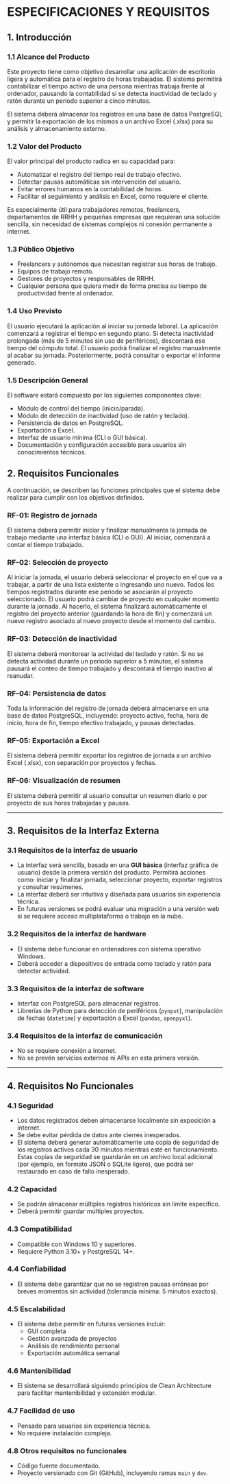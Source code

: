 # ESPECIFICACIONES Y REQUISITOS

## 1. Introducción

### 1.1 Alcance del Producto

Este proyecto tiene como objetivo desarrollar una aplicación de escritorio ligera y automática para el registro de horas trabajadas. El sistema permitirá contabilizar el tiempo activo de una persona mientras trabaja frente al ordenador, pausando la contabilidad si se detecta inactividad de teclado y ratón durante un período superior a cinco minutos.

El sistema deberá almacenar los registros en una base de datos PostgreSQL y permitir la exportación de los mismos a un archivo Excel (.xlsx) para su análisis y almacenamiento externo.

### 1.2 Valor del Producto

El valor principal del producto radica en su capacidad para:

- Automatizar el registro del tiempo real de trabajo efectivo.
- Detectar pausas automáticas sin intervención del usuario.
- Evitar errores humanos en la contabilidad de horas.
- Facilitar el seguimiento y análisis en Excel, como requiere el cliente.

Es especialmente útil para trabajadores remotos, freelancers, departamentos de RRHH y pequeñas empresas que requieran una solución sencilla, sin necesidad de sistemas complejos ni conexión permanente a internet.

### 1.3 Público Objetivo

- Freelancers y autónomos que necesitan registrar sus horas de trabajo.
- Equipos de trabajo remoto.
- Gestores de proyectos y responsables de RRHH.
- Cualquier persona que quiera medir de forma precisa su tiempo de productividad frente al ordenador.

### 1.4 Uso Previsto

El usuario ejecutará la aplicación al iniciar su jornada laboral. La aplicación comenzará a registrar el tiempo en segundo plano. Si detecta inactividad prolongada (más de 5 minutos sin uso de periféricos), descontará ese tiempo del cómputo total. El usuario podrá finalizar el registro manualmente al acabar su jornada. Posteriormente, podrá consultar o exportar el informe generado.

### 1.5 Descripción General

El software estará compuesto por los siguientes componentes clave:

- Módulo de control del tiempo (inicio/parada).
- Módulo de detección de inactividad (uso de ratón y teclado).
- Persistencia de datos en PostgreSQL.
- Exportación a Excel.
- Interfaz de usuario mínima (CLI o GUI básica).
- Documentación y configuración accesible para usuarios sin conocimientos técnicos.

## 2. Requisitos Funcionales

A continuación, se describen las funciones principales que el sistema debe realizar para cumplir con los objetivos definidos.

### RF-01: Registro de jornada

El sistema deberá permitir iniciar y finalizar manualmente la jornada de trabajo mediante una interfaz básica (CLI o GUI). Al iniciar, comenzará a contar el tiempo trabajado.

### RF-02: Selección de proyecto

Al iniciar la jornada, el usuario deberá seleccionar el proyecto en el que va a trabajar, a partir de una lista existente o ingresando uno nuevo. Todos los tiempos registrados durante ese periodo se asociarán al proyecto seleccionado.
El usuario podrá cambiar de proyecto en cualquier momento durante la jornada. Al hacerlo, el sistema finalizará automáticamente el registro del proyecto anterior (guardando la hora de fin) y comenzará un nuevo registro asociado al nuevo proyecto desde el momento del cambio.

### RF-03: Detección de inactividad

El sistema deberá monitorear la actividad del teclado y ratón. Si no se detecta actividad durante un periodo superior a 5 minutos, el sistema pausará el conteo de tiempo trabajado y descontará el tiempo inactivo al reanudar.

### RF-04: Persistencia de datos

Toda la información del registro de jornada deberá almacenarse en una base de datos PostgreSQL, incluyendo: proyecto activo, fecha, hora de inicio, hora de fin, tiempo efectivo trabajado, y pausas detectadas.

### RF-05: Exportación a Excel

El sistema deberá permitir exportar los registros de jornada a un archivo Excel (.xlsx), con separación por proyectos y fechas.

### RF-06: Visualización de resumen

El sistema deberá permitir al usuario consultar un resumen diario o por proyecto de sus horas trabajadas y pausas.

---

## 3. Requisitos de la Interfaz Externa

### 3.1 Requisitos de la interfaz de usuario

- La interfaz será sencilla, basada en una **GUI básica** (interfaz gráfica de usuario) desde la primera versión del producto. Permitirá acciones como: iniciar y finalizar jornada, seleccionar proyecto, exportar registros y consultar resúmenes.
- La interfaz deberá ser intuitiva y diseñada para usuarios sin experiencia técnica.
- En futuras versiones se podrá evaluar una migración a una versión web si se requiere acceso multiplataforma o trabajo en la nube.

### 3.2 Requisitos de la interfaz de hardware

- El sistema debe funcionar en ordenadores con sistema operativo Windows.
- Deberá acceder a dispositivos de entrada como teclado y ratón para detectar actividad.

### 3.3 Requisitos de la interfaz de software

- Interfaz con PostgreSQL para almacenar registros.
- Librerías de Python para detección de periféricos (`pynput`), manipulación de fechas (`datetime`) y exportación a Excel (`pandas`, `openpyxl`).

### 3.4 Requisitos de la interfaz de comunicación

- No se requiere conexión a internet.
- No se prevén servicios externos ni APIs en esta primera versión.

---

## 4. Requisitos No Funcionales

### 4.1 Seguridad

- Los datos registrados deben almacenarse localmente sin exposición a internet.
- Se debe evitar pérdida de datos ante cierres inesperados.
- El sistema deberá generar automáticamente una copia de seguridad de los registros activos cada 30 minutos mientras esté en funcionamiento. Estas copias de seguridad se guardarán en un archivo local adicional (por ejemplo, en formato JSON o SQLite ligero), que podrá ser restaurado en caso de fallo inesperado.

### 4.2 Capacidad

- Se podrán almacenar múltiples registros históricos sin límite específico.
- Deberá permitir guardar múltiples proyectos.

### 4.3 Compatibilidad

- Compatible con Windows 10 y superiores.
- Requiere Python 3.10+ y PostgreSQL 14+.

### 4.4 Confiabilidad

- El sistema debe garantizar que no se registren pausas erróneas por breves momentos sin actividad (tolerancia mínima: 5 minutos exactos).

### 4.5 Escalabilidad

- El sistema debe permitir en futuras versiones incluir:
  - GUI completa
  - Gestión avanzada de proyectos
  - Análisis de rendimiento personal
  - Exportación automática semanal

### 4.6 Mantenibilidad

- El sistema se desarrollará siguiendo principios de Clean Architecture para facilitar mantenibilidad y extensión modular.

### 4.7 Facilidad de uso

- Pensado para usuarios sin experiencia técnica.
- No requiere instalación compleja.

### 4.8 Otros requisitos no funcionales

- Código fuente documentado.
- Proyecto versionado con Git (GitHub), incluyendo ramas `main` y `dev`.
